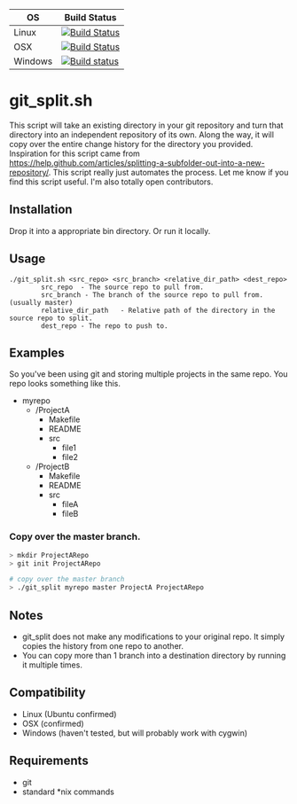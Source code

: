 OS    | Build Status
------|-----------
Linux | [![Build Status](https://travis-ci.org/vangorra/git_split.svg?branch=master)](https://travis-ci.org/vangorra/git_split)
OSX   | [![Build Status](https://travis-ci.org/vangorra/git_split.svg?branch=master)](https://travis-ci.org/vangorra/git_split)
Windows | [![Build status](https://ci.appveyor.com/api/projects/status/0yt4c98hjpw02i61?svg=true)](https://ci.appveyor.com/project/vangorra/git-split)


# git_split.sh

This script will take an existing directory in your git repository and turn that directory into an independent repository of its own. Along the way, it will copy over the entire change history for the directory you provided.
Inspiration for this script came from https://help.github.com/articles/splitting-a-subfolder-out-into-a-new-repository/. This script really just automates the process. Let me know if you find this script useful. I'm also totally open contributors.

## Installation
Drop it into a appropriate bin directory. Or run it locally.

## Usage
```
./git_split.sh <src_repo> <src_branch> <relative_dir_path> <dest_repo>
        src_repo  - The source repo to pull from.
        src_branch - The branch of the source repo to pull from. (usually master)
        relative_dir_path   - Relative path of the directory in the source repo to split.
        dest_repo - The repo to push to.
```

## Examples
So you've been using git and storing multiple projects in the same repo. You repo looks something like this.
* myrepo
  * /ProjectA
    * Makefile
    * README
    * src
      * file1
      * file2
  * /ProjectB
    * Makefile
    * README
    * src
      * fileA
      * fileB

### Copy over the master branch.
``` sh
> mkdir ProjectARepo
> git init ProjectARepo

# copy over the master branch
> ./git_split myrepo master ProjectA ProjectARepo
```

## Notes
* git_split does not make any modifications to your original repo. It simply copies the history from one repo to another.
* You can copy more than 1 branch into a destination directory by running it multiple times.

## Compatibility
* Linux (Ubuntu confirmed)
* OSX (confirmed)
* Windows (haven't tested, but will probably work with cygwin)

## Requirements
* git
* standard *nix commands
